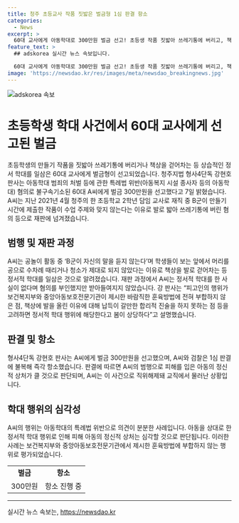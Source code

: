 ```yaml
---
title: 청주 초등교사 작품 짓밟은 벌금형 1심 판결 항소
categories:
  - News
excerpt: >
  60대 교사에게 아동학대로 300만원 벌금 선고! 초등생 작품 짓밟아 쓰레기통에 버리고, 책상 걷어차며 정서적 학대. 판사는 피고인의 진술 부족과 바람직하지 않은 행위로 학대 인정. 종합해 벌금형 선고. A씨와 검찰, 판결에 항소. (150자)
feature_text: >
  ## adskorea 실시간 뉴스 속보입니다.

  60대 교사에게 아동학대로 300만원 벌금 선고! 초등생 작품 짓밟아 쓰레기통에 버리고, 책상 걷어차며 정서적 학대. 판사는 피고인의 진술 부족과 바람직하지 않은 행위로 학대 인정. 종합해 벌금형 선고. A씨와 검찰, 판결에 항소. (150자)
image: 'https://newsdao.kr/res/images/meta/newsdao_breakingnews.jpg'
---
```


<p><img src="https://newsdao.kr/res/images/meta/newsdao_breakingnews.jpg" alt="adskorea 속보" /></p>

<h1>초등학생 학대 사건에서 60대 교사에게 선고된 벌금</h1>

<p data-ke-size="size16">초등학생의 만들기 작품을 짓밟아 쓰레기통에 버리거나 책상을 걷어차는 등 상습적인 정서 학대를 일삼은 60대 교사에게 벌금형이 선고되었습니다. 청주지법 형사4단독 강현호 판사는 아동학대 범죄의 처벌 등에 관한 특례법 위반(아동복지 시설 종사자 등의 아동학대) 혐의로 불구속기소된 60대 A씨에게 벌금 300만원을 선고했다고 7일 밝혔습니다. A씨는 지난 2021년 4월 청주의 한 초등학교 2학년 담임 교사로 재직 중 B군이 만들기 시간에 제출한 작품이 수업 주제와 맞지 않는다는 이유로 발로 밟아 쓰레기통에 버린 혐의 등으로 재판에 넘겨졌습니다.</p>

<h2 data-ke-size="size26">범행 및 재판 과정</h2>

<p data-ke-size="size16">A씨는 공놀이 활동 중 ‘B군이 자신의 말을 듣지 않는다’며 학생들이 보는 앞에서 머리를 공으로 수차례 때리거나 청소가 제대로 되지 않았다는 이유로 책상을 발로 걷어차는 등 정서적 학대를 일삼은 것으로 알려졌습니다. 재판 과정에서 A씨는 정서적 학대를 한 사실이 없다며 혐의를 부인했지만 받아들여지지 않았습니다. 강 판사는 “피고인의 행위가 보건복지부와 중앙아동보호전문기관이 제시한 바람직한 훈육방법에 전혀 부합하지 않은 점, 책상에 발을 올린 이유에 대해 납득이 갈만한 합리적 진술을 하지 못하는 점 등을 고려하면 정서적 학대 행위에 해당한다고 봄이 상당하다”고 설명했습니다.</p>

<h2 data-ke-size="size26">판결 및 항소</h2>

<p data-ke-size="size16">형사4단독 강현호 판사는 A씨에게 벌금 300만원을 선고했으며, A씨와 검찰은 1심 판결에 불복해 즉각 항소했습니다. 판결에 따르면 A씨의 범행으로 피해를 입은 아동의 정신적 상처가 클 것으로 판단되며, A씨는 이 사건으로 직위해제돼 교직에서 물러난 상황입니다.</p>

<h2 data-ke-size="size26">학대 행위의 심각성</h2>

<p data-ke-size="size16">A씨의 행위는 아동학대의 특례법 위반으로 의견이 분분한 사례입니다. 아동을 상대로 한 정서적 학대 행위로 인해 피해 아동의 정신적 상처는 심각할 것으로 판단됩니다. 이러한 사례는 보건복지부와 중앙아동보호전문기관에서 제시한 훈육방법에 부합하지 않는 행위로 평가되었습니다.</p>

<table>
    <tr>
        <td style="text-align: center; height: 17px;"><b>벌금</b></td>
        <td style="text-align: center; height: 17px;"><b>항소</b></td>
    </tr>
    <tr>
        <td style="text-align: center; height: 17px;">300만원</td>
        <td style="text-align: center; height: 17px;">항소 진행 중</td>
    </tr>
</table>

<p><hr></p>
실시간 뉴스 속보는, <a href="https://newsdao.kr" rel="dofollow">https://newsdao.kr</a>


